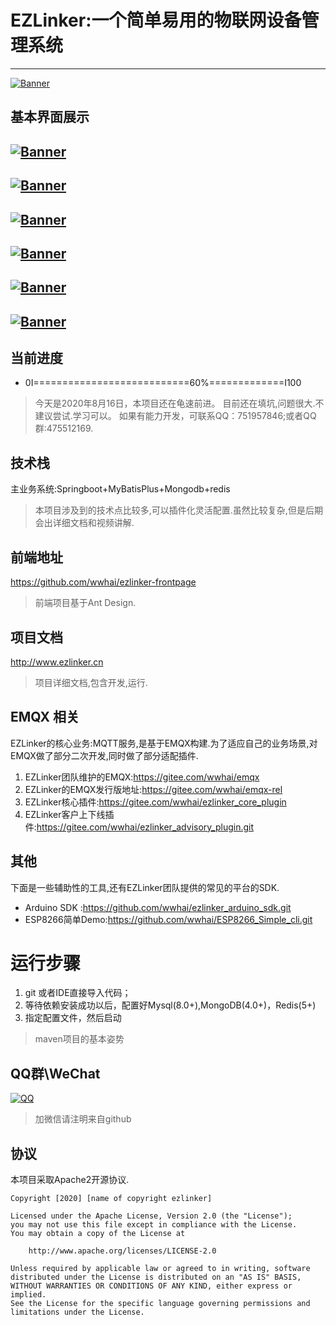 # EZLinker:一个简单易用的物联网设备管理系统
---
[![Banner](resources/static/banner.gif)](resources/static/banner.gif)
## 基本界面展示

[![Banner](resources/static/2.png)](resources/static/2.png)
--
[![Banner](resources/static/3.png)](resources/static/3.png)
--
[![Banner](resources/static/4.png)](resources/static/4.png)
--
[![Banner](resources/static/5.png)](resources/static/5.png)
--
[![Banner](resources/static/6.png)](resources/static/6.png)
--
[![Banner](resources/static/7.png)](resources/static/7.png)
--

## 当前进度
- 0I===========================60%=============I100
> 今天是2020年8月16日，本项目还在龟速前进。
> 目前还在填坑,问题很大.不建议尝试.学习可以。
> 如果有能力开发，可联系QQ：751957846;或者QQ群:475512169.

## 技术栈
主业务系统:Springboot+MyBatisPlus+Mongodb+redis
> 本项目涉及到的技术点比较多,可以插件化灵活配置.虽然比较复杂,但是后期会出详细文档和视频讲解.
## 前端地址
https://github.com/wwhai/ezlinker-frontpage
> 前端项目基于Ant Design.

## 项目文档
http://www.ezlinker.cn
> 项目详细文档,包含开发,运行.
## EMQX 相关
EZLinker的核心业务:MQTT服务,是基于EMQX构建.为了适应自己的业务场景,对EMQX做了部分二次开发,同时做了部分适配插件.
1. EZLinker团队维护的EMQX:https://gitee.com/wwhai/emqx
2. EZLinker的EMQX发行版地址:https://gitee.com/wwhai/emqx-rel
3. EZLinker核心插件:https://gitee.com/wwhai/ezlinker_core_plugin
4. EZLinker客户上下线插件:https://gitee.com/wwhai/ezlinker_advisory_plugin.git


## 其他
下面是一些辅助性的工具,还有EZLinker团队提供的常见的平台的SDK.
- Arduino SDK :https://github.com/wwhai/ezlinker_arduino_sdk.git
- ESP8266简单Demo:https://github.com/wwhai/ESP8266_Simple_cli.git

# 运行步骤
1. git 或者IDE直接导入代码；
2. 等待依赖安装成功以后，配置好Mysql(8.0+),MongoDB(4.0+)，Redis(5+)
3. 指定配置文件，然后启动

> maven项目的基本姿势
## QQ群\WeChat
[![QQ](resources/static/contract.png)](resources/static/contract.gif)
> 加微信请注明来自github

## 协议
本项目采取Apache2开源协议.
```text
Copyright [2020] [name of copyright ezlinker]

Licensed under the Apache License, Version 2.0 (the "License");
you may not use this file except in compliance with the License.
You may obtain a copy of the License at

    http://www.apache.org/licenses/LICENSE-2.0

Unless required by applicable law or agreed to in writing, software
distributed under the License is distributed on an "AS IS" BASIS,
WITHOUT WARRANTIES OR CONDITIONS OF ANY KIND, either express or implied.
See the License for the specific language governing permissions and
limitations under the License.
```